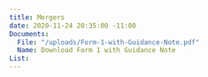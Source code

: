 ```yaml
---
title: Mergers
date: 2020-11-24 20:35:00 -11:00
Documents:
  File: "/uploads/Form-1-with-Guidance-Note.pdf"
  Name: Download Form 1 with Guidance Note
List: 
---
```


